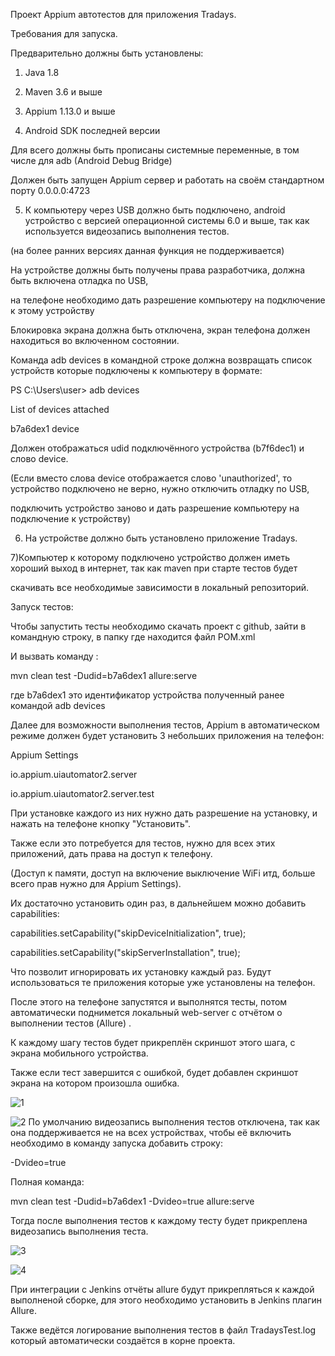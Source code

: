 Проект Appium автотестов для приложения Tradays.

Требования для запуска.

Предварительно должны быть установлены:

1) Java 1.8

2) Maven 3.6 и выше

3) Appium 1.13.0 и выше

4) Android SDK последней версии

Для всего должны быть прописаны системные переменные, в том числе для adb (Android Debug Bridge)

Должен быть запущен Appium сервер и работать на своём стандартном порту 0.0.0.0:4723

5) К компьютеру через USB должно быть подключено, android устройство с версией операционной системы 6.0 и выше, так как используется видеозапись выполнения тестов.

(на более ранних версиях данная функция не поддерживается)

На устройстве должны быть получены права разработчика, должна быть включена отладка по USB, 

на телефоне необходимо дать разрешение компьютеру на подключение к этому устройству

Блокировка экрана должна быть отключена, экран телефона должен находиться во включенном состоянии.

Команда adb devices в командной строке должна возвращать список устройств которые подключены к компьютеру в формате:

PS C:\Users\user> adb devices

List of devices attached

b7a6dex1        device

Должен отображаться udid подключённого устройства (b7f6dec1) и слово device. 

(Если вместо слова device отображается слово 'unauthorized', то устройство подключено не верно, нужно отключить отладку по USB,

подключить устройство заново и дать разрешение компьютеру на подключение к устройству)

6) На устройстве должно быть установлено приложение Tradays.

7)Компьютер к которому подключено устройство должен иметь хороший выход в интернет, так как maven при старте тестов будет

скачивать все необходимые зависимости в локальный репозиторий.


Запуск тестов:


Чтобы запустить тесты необходимо скачать проект с github, зайти в командную строку, в папку где находится файл POM.xml

И вызвать команду :

mvn clean test -Dudid=b7a6dex1 allure:serve

где b7a6dex1 это идентификатор устройства полученный ранее командой adb devices 

Далее для возможности выполнения тестов, Appium в автоматическом режиме должен будет установить 3 небольших приложения на телефон:

Appium Settings

io.appium.uiautomator2.server

io.appium.uiautomator2.server.test

При установке каждого из них нужно дать разрешение на установку, и нажать на телефоне кнопку "Установить".

Также если это потребуется для тестов, нужно для всех этих приложений, дать права на доступ к телефону.

(Доступ к памяти, доступ на включение выключение WiFi итд, больше всего прав нужно для Appium Settings).

Их достаточно установить один раз, в дальнейшем можно добавить capabilities:

capabilities.setCapability("skipDeviceInitialization", true);

capabilities.setCapability("skipServerInstallation", true);

Что позволит игнорировать их установку каждый раз. Будут использоваться те приложения которые уже установлены на телефон.

После этого на телефоне запустятся и выполнятся тесты, потом автоматически поднимется локальный web-server с отчётом о выполнении тестов (Allure) .

К каждому шагу тестов будет прикреплён скриншот этого шага, с экрана мобильного устройства.

Также если тест завершится с ошибкой, будет добавлен скриншот экрана на котором произошла ошибка.


![1](https://user-images.githubusercontent.com/25115868/65710466-c28bb800-e09b-11e9-9b30-54eb875e4865.PNG)


![2](https://user-images.githubusercontent.com/25115868/65710539-dd5e2c80-e09b-11e9-9b57-7fe77cb4c759.PNG)
По умолчанию видеозапись выполнения тестов отключена, так как она поддерживается не на всех устройствах, чтобы её включить необходимо в команду запуска добавить строку:

-Dvideo=true

Полная команда:

mvn clean test -Dudid=b7a6dex1 -Dvideo=true allure:serve

Тогда после выполнения тестов к каждому тесту будет прикреплена видеозапись выполнения теста.
 
 ![3](https://user-images.githubusercontent.com/25115868/65710577-f5ce4700-e09b-11e9-9763-05c5a54eb47c.PNG)
 
 
 ![4](https://user-images.githubusercontent.com/25115868/65710605-0088dc00-e09c-11e9-8e79-77e8a4793cbf.PNG)
 
 
При интеграции с Jenkins отчёты allure будут прикрепляться к каждой выполненой сборке, для этого необходимо установить в Jenkins плагин Allure.

Также ведётся логирование выполнения тестов в файл TradaysTest.log который автоматически создаётся в корне проекта.














 
 

